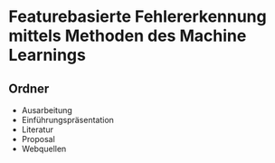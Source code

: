 # Featurebasierte Fehlererkennung mittels Methoden des Machine Learnings

## Ordner  
- Ausarbeitung  
- Einführungspräsentation  
- Literatur  
- Proposal   
- Webquellen

